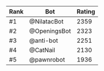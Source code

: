 Rank|Bot|Rating
---|---|---
#1|@NilatacBot|2359
#2|@OpeningsBot|2323
#3|@anti-bot|2251
#4|@CatNail|2130
#5|@pawnrobot|1936
